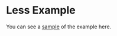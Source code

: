 Less Example
============

You can see a [sample](http://sunesimonsen.github.com/less-example/) of the example here.
